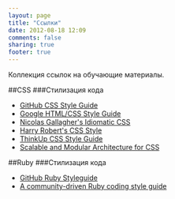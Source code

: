 ```yaml
---
layout: page
title: "Ссылки"
date: 2012-08-18 12:09
comments: false
sharing: true
footer: true
---
```

Коллекция ссылок на обучающие материалы.

##CSS
###Стилизация кода
- [GitHub CSS Style Guide](https://github.com/styleguide/css)
- [Google HTML/CSS Style Guide](http://google-styleguide.googlecode.com/svn/trunk/htmlcssguide.xml)
- [Nicolas Gallagher's Idiomatic CSS](https://github.com/necolas/idiomatic-css)
- [Harry Robert's CSS Style](http://csswizardry.com/2012/04/my-html-css-coding-style/)
- [ThinkUp CSS Style Guide](https://github.com/ginatrapani/ThinkUp/wiki/Code-Style-Guide:-CSS)
- [Scalable and Modular Architecture for CSS](http://smacss.com/)

##Ruby
###Стилизация кода
- [GitHub Ruby Styleguide](https://github.com/styleguide/ruby)
- [A community-driven Ruby coding style guide](https://github.com/bbatsov/ruby-style-guide)